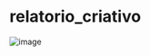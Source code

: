 # relatorio_criativo
![image](https://github.com/rebeccaey/power_bi/assets/111652786/f2edd25e-f993-4d0a-9adc-b0542642c885)
